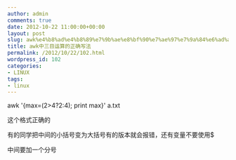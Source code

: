 ```yaml
---
author: admin
comments: true
date: 2012-10-22 11:00:00+00:00
layout: post
slug: awk%e4%b8%ad%e4%b8%89%e7%9b%ae%e8%bf%90%e7%ae%97%e7%9a%84%e6%ad%a3%e7%a1%ae%e5%86%99%e6%b3%95
title: awk中三目运算的正确写法
permalink: /2012/10/22/102.html
wordpress_id: 102
categories:
- LINUX
tags:
- linux
---
```





awk '{max=($2>$4?$2:$4); print max}' a.txt




这个格式正确的







有的同学把中间的小括号变为大括号有的版本就会报错，还有变量不要使用$




中间要加一个分号



